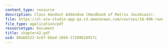 ```yaml
---
content_type: resource
description: Class Handout Addendum (Handbook of Matrix Jacobians).
file: https://ol-ocw-studio-app-qa.s3.amazonaws.com/courses/18-996-random-matrix-theory-and-its-applications-spring-2004/80ab65225c6fbbad185417209b18917c_chapter42.pdf
file_type: application/pdf
resourcetype: Document
title: chapter42.pdf
uid: 80ab6522-5c6f-bbad-1854-17209b18917c
---
```

